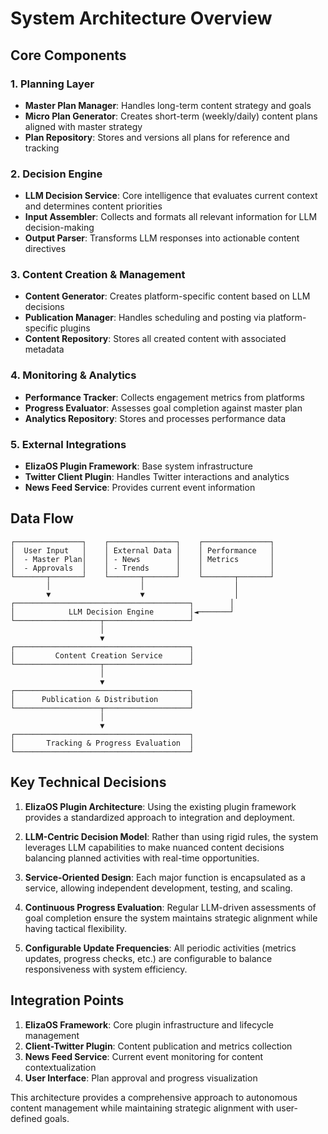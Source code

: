 # System Architecture Overview

## Core Components

### 1. Planning Layer
- **Master Plan Manager**: Handles long-term content strategy and goals
- **Micro Plan Generator**: Creates short-term (weekly/daily) content plans aligned with master strategy
- **Plan Repository**: Stores and versions all plans for reference and tracking

### 2. Decision Engine
- **LLM Decision Service**: Core intelligence that evaluates current context and determines content priorities
- **Input Assembler**: Collects and formats all relevant information for LLM decision-making
- **Output Parser**: Transforms LLM responses into actionable content directives

### 3. Content Creation & Management
- **Content Generator**: Creates platform-specific content based on LLM decisions
- **Publication Manager**: Handles scheduling and posting via platform-specific plugins
- **Content Repository**: Stores all created content with associated metadata

### 4. Monitoring & Analytics
- **Performance Tracker**: Collects engagement metrics from platforms
- **Progress Evaluator**: Assesses goal completion against master plan
- **Analytics Repository**: Stores and processes performance data

### 5. External Integrations
- **ElizaOS Plugin Framework**: Base system infrastructure
- **Twitter Client Plugin**: Handles Twitter interactions and analytics
- **News Feed Service**: Provides current event information

## Data Flow

```
┌───────────────┐    ┌───────────────┐    ┌───────────────┐
│  User Input   │    │ External Data │    │ Performance   │
│  - Master Plan│    │ - News        │    │ Metrics       │
│  - Approvals  │    │ - Trends      │    │               │
└───────┬───────┘    └───────┬───────┘    └───────┬───────┘
        │                    │                    │
        ▼                    ▼                    │
┌───────────────────────────────────────┐        │
│            LLM Decision Engine        │◄───────┘
└───────────────────┬───────────────────┘
                    │
                    ▼
┌───────────────────────────────────────┐
│         Content Creation Service      │
└───────────────────┬───────────────────┘
                    │
                    ▼
┌───────────────────────────────────────┐
│      Publication & Distribution       │
└───────────────────┬───────────────────┘
                    │
                    ▼
┌───────────────────────────────────────┐
│       Tracking & Progress Evaluation  │
└───────────────────────────────────────┘
```

## Key Technical Decisions

1. **ElizaOS Plugin Architecture**: Using the existing plugin framework provides a standardized approach to integration and deployment.

2. **LLM-Centric Decision Model**: Rather than using rigid rules, the system leverages LLM capabilities to make nuanced content decisions balancing planned activities with real-time opportunities.

3. **Service-Oriented Design**: Each major function is encapsulated as a service, allowing independent development, testing, and scaling.

4. **Continuous Progress Evaluation**: Regular LLM-driven assessments of goal completion ensure the system maintains strategic alignment while having tactical flexibility.

5. **Configurable Update Frequencies**: All periodic activities (metrics updates, progress checks, etc.) are configurable to balance responsiveness with system efficiency.

## Integration Points

1. **ElizaOS Framework**: Core plugin infrastructure and lifecycle management
2. **Client-Twitter Plugin**: Content publication and metrics collection
3. **News Feed Service**: Current event monitoring for content contextualization
4. **User Interface**: Plan approval and progress visualization

This architecture provides a comprehensive approach to autonomous content management while maintaining strategic alignment with user-defined goals.